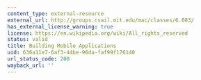 ```yaml
---
content_type: external-resource
external_url: http://groups.csail.mit.edu/mac/classes/6.083/
has_external_license_warning: true
license: https://en.wikipedia.org/wiki/All_rights_reserved
status: valid
title: Building Mobile Applications
uid: 636a11e7-6af3-44be-96da-faf99f176140
url_status_code: 200
wayback_url: ''
---
```


